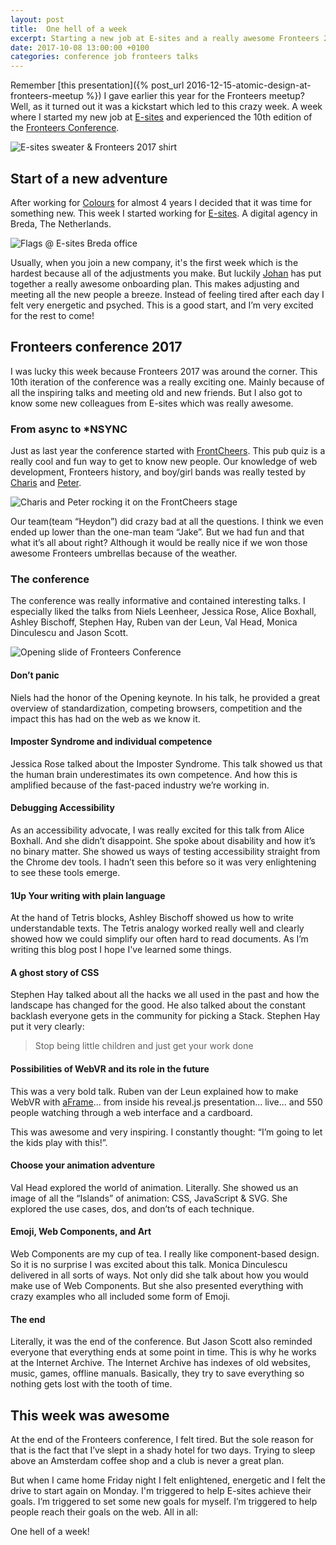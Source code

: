 ```yaml
---
layout: post
title:  One hell of a week
excerpt: Starting a new job at E-sites and a really awesome Fronteers 2017 conference
date: 2017-10-08 13:00:00 +0100
categories: conference job fronteers talks
---
```

Remember [this presentation]({% post_url 2016-12-15-atomic-design-at-fronteers-meetup %}) I gave earlier this year for the Fronteers meetup? Well, as it turned out it was a kickstart which led to this crazy week. A week where I started my new job at [E-sites](https://www.e-sites.nl) and experienced the 10th edition of the [Fronteers Conference](https://fronteers.nl/congres/2017).

<div class="o-grid__retained">
  <img class="image--full" src="{{ site.url }}/assets/images/articles/hell-of-a-week/hell-week.jpg" alt="E-sites sweater & Fronteers 2017 shirt">
</div>

## Start of a new adventure
After working for [Colours](https://www.colours.nl) for almost 4 years I decided that it was time for something new. This week I started working for [E-sites](https://www.e-sites.nl). A digital agency in Breda, The Netherlands.

<div class="o-grid__retained">
  <img class="image--full" src="{{ site.url }}/assets/images/articles/hell-of-a-week/start-e-sites.jpg" alt="Flags @ E-sites Breda office">
</div>

Usually, when you join a new company, it's the first week which is the hardest because all of the adjustments you make. But luckily [Johan](https://twitter.com/jvdnberg) has put together a really awesome onboarding plan. This makes adjusting and meeting all the new people a breeze. Instead of feeling tired after each day I felt very energetic and psyched. This is a good start, and I’m very excited for the rest to come!

## Fronteers conference 2017
I was lucky this week because Fronteers 2017 was around the corner. This 10th iteration of the conference was a really exciting one. Mainly because of all the inspiring talks and meeting old and new friends. But I also got to know some new colleagues from E-sites which was really awesome.

### From async to *NSYNC
Just as last year the conference started with [FrontCheers](https://fronteers.nl/congres/2017/frontcheers). This pub quiz is a really cool and fun way to get to know new people. Our knowledge of web development, Fronteers history, and boy/girl bands was really tested by [Charis](https://twitter.com/charis) and [Peter](https://twitter.com/petervangrieken).

<div class="o-grid__retained">
  <img class="image--full" src="{{ site.url }}/assets/images/articles/hell-of-a-week/frontcheers.jpg" alt="Charis and Peter rocking it on the FrontCheers stage">
</div>

Our team(team “Heydon”) did crazy bad at all the questions. I think we even ended up lower than the one-man team “Jake”. But we had fun and that what it’s all about right? Although it would be really nice if we won those awesome Fronteers umbrellas because of the weather.

### The conference
The conference was really informative and contained interesting talks. I especially liked the talks from Niels Leenheer, Jessica Rose, Alice Boxhall, Ashley Bischoff, Stephen Hay, Ruben van der Leun, Val Head, Monica Dinculescu and Jason Scott.

<div class="o-grid__retained">
  <img class="image--full" src="{{ site.url }}/assets/images/articles/hell-of-a-week/start-fronteers.jpg" alt="Opening slide of Fronteers Conference">
</div>

#### Don’t panic
Niels had the honor of the Opening keynote. In his talk, he provided a great overview of standardization, competing browsers, competition and the impact this has had on the web as we know it.

#### Imposter Syndrome and individual competence
Jessica Rose talked about the Imposter Syndrome. This talk showed us that the human brain underestimates its own competence. And how this is amplified because of the fast-paced industry we’re working in.

#### Debugging Accessibility
As an accessibility advocate, I was really excited for this talk from Alice Boxhall. And she didn’t disappoint. She spoke about disability and how it’s no binary matter. She showed us ways of testing accessibility straight from the Chrome dev tools. I hadn’t seen this before so it was very enlightening to see these tools emerge.

#### 1Up Your writing with plain language
At the hand of Tetris blocks, Ashley Bischoff showed us how to write understandable texts. The Tetris analogy worked really well and clearly showed how we could simplify our often hard to read documents. As I’m writing this blog post I hope I've learned some things.

#### A ghost story of CSS
Stephen Hay talked about all the hacks we all used in the past and how the landscape has changed for the good. He also talked about the constant backlash everyone gets in the community for picking a Stack. Stephen Hay put it very clearly:

> Stop being little children and just get your work done

#### Possibilities of WebVR and its role in the future
This was a very bold talk. Ruben van der Leun explained how to make WebVR with [aFrame](https://aframe.io/)... from inside his reveal.js presentation... live... and 550 people watching through a web interface and a cardboard.

This was awesome and very inspiring. I constantly thought: “I’m going to let the kids play with this!”.

#### Choose your animation adventure
Val Head explored the world of animation. Literally. She showed us an image of all the “Islands” of animation: CSS, JavaScript & SVG. She explored the use cases, dos, and don’ts of each technique.

#### Emoji, Web Components, and Art
Web Components are my cup of tea. I really like component-based design. So it is no surprise I was excited about this talk. Monica Dinculescu delivered in all sorts of ways. Not only did she talk about how you would make use of Web Components. But she also presented everything with crazy examples who all included some form of Emoji.

#### The end
Literally, it was the end of the conference. But Jason Scott also reminded everyone that everything ends at some point in time. This is why he works at the Internet Archive. The Internet Archive has indexes of old websites, music, games, offline manuals. Basically, they try to save everything so nothing gets lost with the tooth of time.

## This week was awesome
At the end of the Fronteers conference, I felt tired. But the sole reason for that is the fact that I’ve slept in a shady hotel for two days. Trying to sleep above an Amsterdam coffee shop and a club is never a great plan.

But when I came home Friday night I felt enlightened, energetic and I felt the drive to start again on Monday. I'm triggered to help E-sites achieve their goals. I’m triggered to set some new goals for myself. I’m triggered to help people reach their goals on the web. All in all:

<span class="u-h2">One hell of a week!</span>

